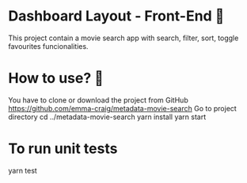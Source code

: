 # Dashboard Layout - Front-End 🦄️
This project contain a movie search app with search, filter, sort, toggle favourites funcionalities.

# How to use? 🔮
You have to clone or download the project from GitHub https://github.com/emma-craig/metadata-movie-search
Go to project directory cd ../metadata-movie-search
yarn install
yarn start

# To run unit tests
yarn test
